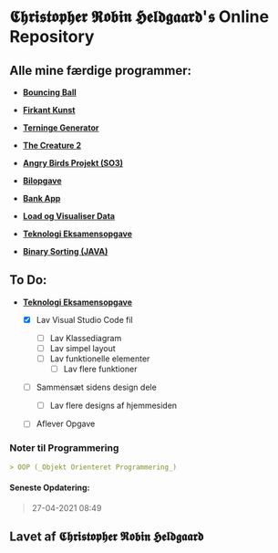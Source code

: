 # 𝕮𝖍𝖗𝖎𝖘𝖙𝖔𝖕𝖍𝖊𝖗 𝕽𝖔𝖇𝖎𝖓 𝕳𝖊𝖑𝖉𝖌𝖆𝖆𝖗𝖉'𝖘 Online Repository

## Alle mine færdige programmer:

- [**Bouncing Ball**](https://github.com/Christorob/Programmering-Christorob/tree/main/Bouncing_ball)

- [**Firkant Kunst**](https://github.com/Christorob/Programmering-Christorob/tree/main/FirkantKunst)

- [**Terninge Generator**](https://github.com/Christorob/Programmering-Christorob/tree/main/TerningeGenerator_Opgave)

- [**The Creature 2**](https://github.com/Christorob/Programmering-Christorob/tree/main/TheCreature_2_2020)

- [**Angry Birds Projekt (SO3)**](https://github.com/Christorob/Programmering-Christorob/tree/main/Angry_Birds_V2_SO3)

- [**Bilopgave**](https://github.com/Christorob/Programmering-Christorob/tree/main/Bilopgave)

- [**Bank App**](https://github.com/orc13a/bank-app)

- [**Load og Visualiser Data**](https://github.com/orc13a/load_og_visualiser_data)

- [**Teknologi Eksamensopgave**](https://github.com/niko579a/Teknologi-eksamen)

- [**Binary Sorting (JAVA)**](https://github.com/Christorob/Programmering-Christorob/tree/main/Binary_Sorting)

## To Do:

- [**Teknologi Eksamensopgave**](https://github.com/niko579a/Teknologi-eksamen)
  - [x] Lav Visual Studio Code fil
    - [ ] Lav Klassediagram
    - [ ] Lav simpel layout
    - [ ] Lav funktionelle elementer
      - [ ] Lav flere funktioner
  - [ ] Sammensæt sidens design dele
    - [ ] Lav flere designs af hjemmesiden
  - [ ] Aflever Opgave
 

### Noter til Programmering
```markdown
> OOP (_Objekt Orienteret Programmering_)


```

#### Seneste Opdatering:
> 27-04-2021 08:49

## Lavet af 𝕮𝖍𝖗𝖎𝖘𝖙𝖔𝖕𝖍𝖊𝖗 𝕽𝖔𝖇𝖎𝖓 𝕳𝖊𝖑𝖉𝖌𝖆𝖆𝖗𝖉
